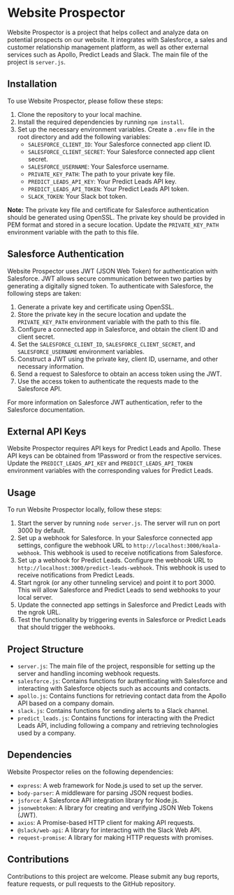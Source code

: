 # Website Prospector

Website Prospector is a project that helps collect and analyze data on potential prospects on our website. It integrates with Salesforce, a sales and customer relationship management platform, as well as other external services such as Apollo, Predict Leads and Slack. The main file of the project is `server.js`.

## Installation

To use Website Prospector, please follow these steps:

1. Clone the repository to your local machine.
2. Install the required dependencies by running `npm install`.
3. Set up the necessary environment variables. Create a `.env` file in the root directory and add the following variables:
   - `SALESFORCE_CLIENT_ID`: Your Salesforce connected app client ID.
   - `SALESFORCE_CLIENT_SECRET`: Your Salesforce connected app client secret.
   - `SALESFORCE_USERNAME`: Your Salesforce username.
   - `PRIVATE_KEY_PATH`: The path to your private key file.
   - `PREDICT_LEADS_API_KEY`: Your Predict Leads API key.
   - `PREDICT_LEADS_API_TOKEN`: Your Predict Leads API token.
   - `SLACK_TOKEN`: Your Slack bot token.

**Note:** The private key file and certificate for Salesforce authentication should be generated using OpenSSL. The private key should be provided in PEM format and stored in a secure location. Update the `PRIVATE_KEY_PATH` environment variable with the path to this file.

## Salesforce Authentication

Website Prospector uses JWT (JSON Web Token) for authentication with Salesforce. JWT allows secure communication between two parties by generating a digitally signed token. To authenticate with Salesforce, the following steps are taken:

1. Generate a private key and certificate using OpenSSL.
2. Store the private key in the secure location and update the `PRIVATE_KEY_PATH` environment variable with the path to this file.
3. Configure a connected app in Salesforce, and obtain the client ID and client secret.
4. Set the `SALESFORCE_CLIENT_ID`, `SALESFORCE_CLIENT_SECRET`, and `SALESFORCE_USERNAME` environment variables.
5. Construct a JWT using the private key, client ID, username, and other necessary information.
6. Send a request to Salesforce to obtain an access token using the JWT.
7. Use the access token to authenticate the requests made to the Salesforce API.

For more information on Salesforce JWT authentication, refer to the Salesforce documentation.

## External API Keys

Website Prospector requires API keys for Predict Leads and Apollo. These API keys can be obtained from 1Password or from the respective services. Update the `PREDICT_LEADS_API_KEY` and `PREDICT_LEADS_API_TOKEN` environment variables with the corresponding values for Predict Leads.

## Usage

To run Website Prospector locally, follow these steps:

1. Start the server by running `node server.js`. The server will run on port 3000 by default.
2. Set up a webhook for Salesforce. In your Salesforce connected app settings, configure the webhook URL to `http://localhost:3000/koala-webhook`. This webhook is used to receive notifications from Salesforce.
3. Set up a webhook for Predict Leads. Configure the webhook URL to `http://localhost:3000/predict-leads-webhook`. This webhook is used to receive notifications from Predict Leads.
4. Start ngrok (or any other tunneling service) and point it to port 3000. This will allow Salesforce and Predict Leads to send webhooks to your local server.
5. Update the connected app settings in Salesforce and Predict Leads with the ngrok URL.
6. Test the functionality by triggering events in Salesforce or Predict Leads that should trigger the webhooks.

## Project Structure

- `server.js`: The main file of the project, responsible for setting up the server and handling incoming webhook requests.
- `salesforce.js`: Contains functions for authenticating with Salesforce and interacting with Salesforce objects such as accounts and contacts.
- `apollo.js`: Contains functions for retrieving contact data from the Apollo API based on a company domain.
- `slack.js`: Contains functions for sending alerts to a Slack channel.
- `predict_leads.js`: Contains functions for interacting with the Predict Leads API, including following a company and retrieving technologies used by a company.

## Dependencies

Website Prospector relies on the following dependencies:
- `express`: A web framework for Node.js used to set up the server.
- `body-parser`: A middleware for parsing JSON request bodies.
- `jsforce`: A Salesforce API integration library for Node.js.
- `jsonwebtoken`: A library for creating and verifying JSON Web Tokens (JWT).
- `axios`: A Promise-based HTTP client for making API requests.
- `@slack/web-api`: A library for interacting with the Slack Web API.
- `request-promise`: A library for making HTTP requests with promises.

## Contributions

Contributions to this project are welcome. Please submit any bug reports, feature requests, or pull requests to the GitHub repository.
